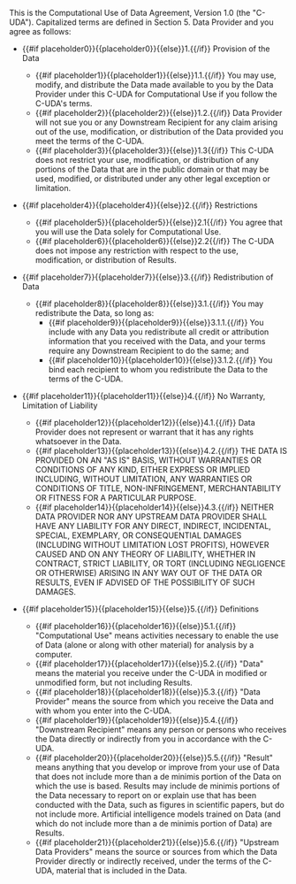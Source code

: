 This is the Computational Use of Data Agreement, Version 1.0 (the &quot;C-UDA&quot;). Capitalized terms are defined in Section 5. Data Provider and you agree as follows:

* {{#if placeholder0}}{{placeholder0}}{{else}}1.{{/if}} Provision of the Data
  * {{#if placeholder1}}{{placeholder1}}{{else}}1.1.{{/if}} You may use, modify, and distribute the Data made available to you by the Data Provider under this C-UDA for Computational Use if you follow the C-UDA's terms.
  * {{#if placeholder2}}{{placeholder2}}{{else}}1.2.{{/if}} Data Provider will not sue you or any Downstream Recipient for any claim arising out of the use, modification, or distribution of the Data provided you meet the terms of the C-UDA.
  * {{#if placeholder3}}{{placeholder3}}{{else}}1.3{{/if}} This C-UDA does not restrict your use, modification, or distribution of any portions of the Data that are in the public domain or that may be used, modified, or distributed under any other legal exception or limitation.

* {{#if placeholder4}}{{placeholder4}}{{else}}2.{{/if}} Restrictions
  * {{#if placeholder5}}{{placeholder5}}{{else}}2.1{{/if}} You agree that you will use the Data solely for Computational Use.
  * {{#if placeholder6}}{{placeholder6}}{{else}}2.2{{/if}} The C-UDA does not impose any restriction with respect to the use, modification, or distribution of Results.

* {{#if placeholder7}}{{placeholder7}}{{else}}3.{{/if}} Redistribution of Data
  * {{#if placeholder8}}{{placeholder8}}{{else}}3.1.{{/if}} You may redistribute the Data, so long as:
    * {{#if placeholder9}}{{placeholder9}}{{else}}3.1.1.{{/if}} You include with any Data you redistribute all credit or attribution information that you received with the Data, and your terms require any Downstream Recipient to do the same; and
    * {{#if placeholder10}}{{placeholder10}}{{else}}3.1.2.{{/if}} You bind each recipient to whom you redistribute the Data to the terms of the C-UDA.

* {{#if placeholder11}}{{placeholder11}}{{else}}4.{{/if}} No Warranty, Limitation of Liability
  * {{#if placeholder12}}{{placeholder12}}{{else}}4.1.{{/if}} Data Provider does not represent or warrant that it has any rights whatsoever in the Data.
  * {{#if placeholder13}}{{placeholder13}}{{else}}4.2.{{/if}} THE DATA IS PROVIDED ON AN &quot;AS IS&quot; BASIS, WITHOUT WARRANTIES OR CONDITIONS OF ANY KIND, EITHER EXPRESS OR IMPLIED INCLUDING, WITHOUT LIMITATION, ANY WARRANTIES OR CONDITIONS OF TITLE, NON-INFRINGEMENT, MERCHANTABILITY OR FITNESS FOR A PARTICULAR PURPOSE.
  * {{#if placeholder14}}{{placeholder14}}{{else}}4.3.{{/if}} NEITHER DATA PROVIDER NOR ANY UPSTREAM DATA PROVIDER SHALL HAVE ANY LIABILITY FOR ANY DIRECT, INDIRECT, INCIDENTAL, SPECIAL, EXEMPLARY, OR CONSEQUENTIAL DAMAGES (INCLUDING WITHOUT LIMITATION LOST PROFITS), HOWEVER CAUSED AND ON ANY THEORY OF LIABILITY, WHETHER IN CONTRACT, STRICT LIABILITY, OR TORT (INCLUDING NEGLIGENCE OR OTHERWISE) ARISING IN ANY WAY OUT OF THE DATA OR RESULTS, EVEN IF ADVISED OF THE POSSIBILITY OF SUCH DAMAGES.

* {{#if placeholder15}}{{placeholder15}}{{else}}5.{{/if}} Definitions
  * {{#if placeholder16}}{{placeholder16}}{{else}}5.1.{{/if}} &quot;Computational Use&quot; means activities necessary to enable the use of Data (alone or along with other material) for analysis by a computer.
  * {{#if placeholder17}}{{placeholder17}}{{else}}5.2.{{/if}} &quot;Data&quot; means the material you receive under the C-UDA in modified or unmodified form, but not including Results.
  * {{#if placeholder18}}{{placeholder18}}{{else}}5.3.{{/if}} &quot;Data Provider&quot; means the source from which you receive the Data and with whom you enter into the C-UDA.
  * {{#if placeholder19}}{{placeholder19}}{{else}}5.4.{{/if}} &quot;Downstream Recipient&quot; means any person or persons who receives the Data directly or indirectly from you in accordance with the C-UDA.
  * {{#if placeholder20}}{{placeholder20}}{{else}}5.5.{{/if}} &quot;Result&quot; means anything that you develop or improve from your use of Data that does not include more than a de minimis portion of the Data on which the use is based. Results may include de minimis portions of the Data necessary to report on or explain use that has been conducted with the Data, such as figures in scientific papers, but do not include more. Artificial intelligence models trained on Data (and which do not include more than a de minimis portion of Data) are Results.
  * {{#if placeholder21}}{{placeholder21}}{{else}}5.6.{{/if}} &quot;Upstream Data Providers&quot; means the source or sources from which the Data Provider directly or indirectly received, under the terms of the C-UDA, material that is included in the Data.